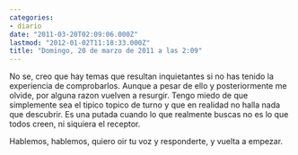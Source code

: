 ```yaml
---
categories:
- diario
date: "2011-03-20T02:09:06.000Z"
lastmod: "2012-01-02T11:18:33.000Z"
title: "Domingo, 20 de marzo de 2011 a las 2:09"
---
```


No se, creo que hay temas que resultan inquietantes si no has tenido la experiencia de comprobarlos. Aunque a pesar de ello y posteriormente me olvide, por alguna razon vuelven a resurgir. Tengo miedo de que simplemente sea el tipico topico de turno y que en realidad no halla nada que descubrir. Es una putada cuando lo que realmente buscas no es lo que todos creen, ni siquiera el receptor. 

Hablemos, hablemos, quiero oir tu voz y responderte, y vuelta a empezar.